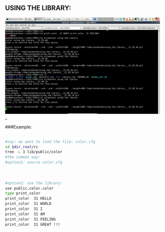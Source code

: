 
USING THE  LIBRARY:
----------------------------
![using the library](.GIF/using_the_library.gif)_

###Example:
```sh

#say: we want to load the file: color.cfg
cd $dir_root/rc
tree -L 3 lib/public/color
#the common way:
#option1: source color.cfg



#option2: use the library:
use public.color.color
type print_color
print_color  31 HELLO 
print_color  31 WORLD
print_color  31 I 
print_color  31 AM
print_color  31 FEELING
print_color  31 GREAT !!!
```
